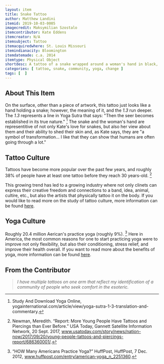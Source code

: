 ```yaml
---
layout: item
title: Snake Tattoo
author: Matthew Landini
itemid: 2019-10-03-0005
imagecredit: Maksymilian Szostalo
itemcontributor: Kate Eddens
itemcreator: N/A
itemsubject: Tattoo
itemacquiredwhere: St. Louis Missouri
itemindianacity: Bloomington
itemdatemade: c.a. 2014
itemtype: Physical Object
shortdesc: A tattoo of a snake wrapped around a woman's hand in black, blue, and orange, with a *1.3*. 
categories: [ tattoo, snake, community, yoga, change ]
tags: [  ]
---
```

## About This Item
On the surface, other than a piece of artwork, this tattoo just looks like a hand holding a snake; however, the meaning of it, and the *1.3* run deeper. The *1.3* represents a line in Yoga Sutra that says: "Then the seer becomes established in its true nature." [^1] The snake and the woman's hand are representitive of not only Kate's love for snakes, but also her view about them and their ability to shed their skin and, as Kate says, they are "a symbol of transformation... I like that they can show that humans are often going through a lot."

## Tattoo Culture
Tattoos have become more popular over the past few years, and roughly 38% of people have at least one tattoo before they reach 30 years-old. [^2]

This growing trend has led to a growing industry where not only clinets can express their creative freedom and connections to a band, idea, animal, cultire, etc., but also the artists that physically tattoo it on the body. If you would like to read more on the study of tattoo culture, more information can be found [here](https://www.smithsonianmag.com/arts-culture/looking-at-the-worlds-tattoos-60545660/).

## Yoga Culture
Roughly 20.4 million Aerican's practice yoga (roughly 9%). [^3] Here in America, the most common reasons for one to start practicing yoga were to improve not only flexibility, but also their conditioning, stress relief, and improve their health overall. If you want to read more about the benefits of yoga, more information can be found [here](https://www.yogajournal.com/lifestyle/count-yoga-38-ways-yoga-keeps-fit).

## From the Contributor
 
>*I have multiple tattoos on one arm that reflect my identification of a community of people who seek comfort in the esoteric.*

[^1]: Study And Download Yoga Online, yogainternational.com/article/view/yoga-sutra-1-3-translation-and-commentary.
[^2]: Newman, Meredith. “Report: More Young People Have Tattoos and Piercings than Ever Before.” USA Today, Gannett Satellite Information Network, 20 Sept. 2017, www.usatoday.com/story/news/nation-now/2017/09/20/young-people-tattoos-and-piercings-report/686360001/.
[^3]: “HOW Many Americans Practice Yoga?” HuffPost, HuffPost, 7 Dec. 2012, www.huffpost.com/entry/american-yoga_n_2251360.
